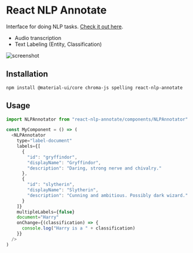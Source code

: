   # React NLP Annotate

Interface for doing NLP tasks. [Check it out here](https://waoai.github.io/react-nlp-annotate/).

- Audio transcription
- Text Labeling (Entity, Classification)

![screenshot](https://user-images.githubusercontent.com/1910070/76181412-560efc00-6197-11ea-8eba-1f48768f5183.png)

## Installation

`npm install @material-ui/core chroma-js spelling react-nlp-annotate`

## Usage

```javascript
import NLPAnnotator from "react-nlp-annotate/components/NLPAnnotator"

const MyComponent = () => (
  <NLPAnnotator
    type="label-document"
    labels={[
      {
        "id": "gryffindor",
        "displayName": "Gryffindor",
        "description": "Daring, strong nerve and chivalry."
      },
      {
        "id": "slytherin",
        "displayName": "Slytherin",
        "description": "Cunning and ambitious. Possibly dark wizard."
      }
    ]}
    multipleLabels={false}
    document="Harry"
    onChange={(classification) => {
      console.log("Harry is a " + classification)
    }}
  />
)
```
